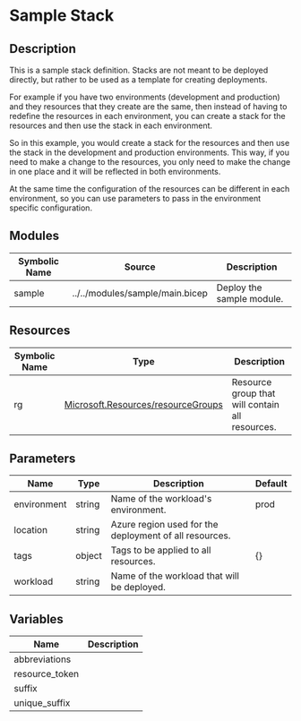# Sample Stack

## Description

This is a sample stack definition. Stacks are not meant to be deployed directly, but rather to be used as a template for creating deployments.

For example if you have two environments (development and production) and they resources that they create are the same, then instead of having to redefine the resources in each environment, you can create a stack for the resources and then use the stack in each environment.

So in this example, you would create a stack for the resources and then use the stack in the development and production environments. This way, if you need to make a change to the resources, you only need to make the change in one place and it will be reflected in both environments.

At the same time the configuration of the resources can be different in each environment, so you can use parameters to pass in the environment specific configuration.


## Modules

| Symbolic Name | Source | Description |
| --- | --- | --- |
| sample | ../../modules/sample/main.bicep | Deploy the sample module. |

## Resources

| Symbolic Name | Type | Description |
| --- | --- | --- |
| rg | [Microsoft.Resources/resourceGroups](https://learn.microsoft.com/en-us/azure/templates/microsoft.resources/resourcegroups) | Resource group that will contain all resources. |

## Parameters

| Name | Type | Description | Default |
| --- | --- | --- | --- |
| environment | string | Name of the workload's environment. | prod |
| location | string | Azure region used for the deployment of all resources. |  |
| tags | object | Tags to be applied to all resources. | {} |
| workload | string | Name of the workload that will be deployed. |  |

## Variables

| Name | Description |
| --- | --- |
| abbreviations | |
| resource_token | |
| suffix | |
| unique_suffix | |
